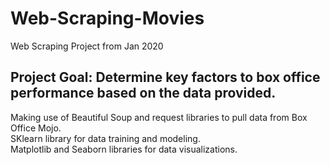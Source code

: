 # Web-Scraping-Movies
Web Scraping Project from Jan 2020

## Project Goal: Determine key factors to box office performance based on the data provided.
Making use of Beautiful Soup and request libraries to pull data from Box Office Mojo.  
SKlearn library for data training and modeling.  
Matplotlib and Seaborn libraries for data visualizations.  
